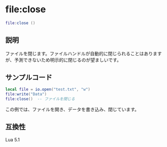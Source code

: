 # file:close

```lua
file:close ()
```

## 説明

ファイルを閉じます。ファイルハンドルが自動的に閉じられることはありますが、予測できないため明示的に閉じるのが望ましいです。

## サンプルコード

```lua
local file = io.open("test.txt", "w")
file:write("Data")
file:close()  -- ファイルを閉じる
```

この例では、ファイルを開き、データを書き込み、閉じています。

## 互換性

Lua 5.1